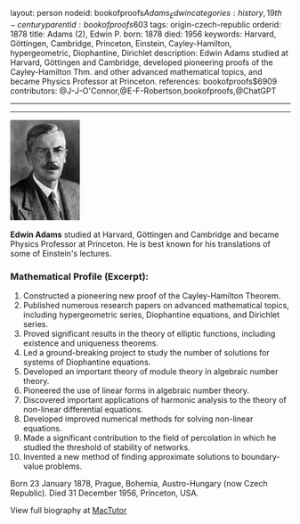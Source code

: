 layout: person
nodeid: bookofproofs$Adams_Edwin
categories: history,19th-century
parentid: bookofproofs$603
tags: origin-czech-republic
orderid: 1878
title: Adams (2), Edwin P.
born: 1878
died: 1956
keywords: Harvard, Göttingen, Cambridge, Princeton, Einstein, Cayley-Hamilton, hypergeometric, Diophantine, Dirichlet
description: Edwin Adams studied at Harvard, Göttingen and Cambridge, developed pioneering proofs of the Cayley-Hamilton Thm. and other advanced mathematical topics, and became Physics Professor at Princeton.
references: bookofproofs$6909
contributors: @J-J-O'Connor,@E-F-Robertson,bookofproofs,@ChatGPT

---



---

![Adams_Edwin.jpg](https://github.com/bookofproofs/bookofproofs.github.io/blob/main/_sources/_assets/images/portraits/Adams_Edwin.jpg?raw=true)

**Edwin Adams** studied at Harvard, Göttingen and Cambridge and became Physics Professor at Princeton. He is best known for his translations of some of Einstein's lectures. 

### Mathematical Profile (Excerpt):
1. Constructed a pioneering new proof of the Cayley-Hamilton Theorem.
2. Published numerous research papers on advanced mathematical topics, including hypergeometric series, Diophantine equations, and Dirichlet series.
3. Proved significant results in the theory of elliptic functions, including existence and uniqueness theorems.
4. Led a ground-breaking project to study the number of solutions for systems of Diophantine equations.
5. Developed an important theory of module theory in algebraic number theory.
6. Pioneered the use of linear forms in algebraic number theory.
7. Discovered important applications of harmonic analysis to the theory of non-linear differential equations.
8. Developed improved numerical methods for solving non-linear equations.
9. Made a significant contribution to the field of percolation in which he studied the threshold of stability of networks.
10. Invented a new method of finding approximate solutions to boundary-value problems.

Born 23 January 1878, Prague, Bohemia, Austro-Hungary (now Czech Republic). Died 31 December 1956, Princeton, USA.

View full biography at [MacTutor](https://mathshistory.st-andrews.ac.uk/Biographies/Adams_Edwin/)
